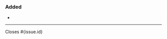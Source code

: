 <!--
Check the following when creating a pull request:
* Did you add a proper title?
  * Start with a verb e.g. _Fixed_ or _Updated_ (past participle)
  * Only a capital at the start of the title (except for brand names e.g. _GitHub_)
  * No punctuation
* Did you link it to the corresponding issue(s)?
-->


### Added
-

---

Closes #{issue.id}

<!--
### Changed
-

### Deprecated
-

### Removed
-

### Fixed
-

### Security
-

-->
